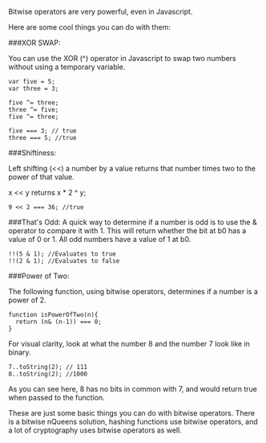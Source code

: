 Bitwise operators are very powerful, even in Javascript.

Here are some cool things you can do with them:

###XOR SWAP:

You can use the XOR (^) operator in Javascript to swap two numbers without using a temporary variable.

```
var five = 5;
var three = 3;

five ^= three;
three ^= five;
five ^= three;

five === 3; // true
three === 5; //true
```

###Shiftiness:

Left shifting (<<) a number by a value returns that number times two to the power of that value.

x << y returns x * 2 ^ y;
```
9 << 2 === 36; //true
```

###That's Odd:
A quick way to determine if a number is odd is to use the & operator to compare it with 1. This will return whether the bit at b0 has a value of 0 or 1. All odd numbers have a value of 1 at b0.

```
!!(5 & 1); //Evaluates to true
!!(2 & 1); //Evaluates to false
```

###Power of Two:

The following function, using bitwise operators, determines if a number is a power of 2.
```
function isPowerOfTwo(n){
  return (n& (n-1)) === 0;
}
```
For visual clarity, look at what the number 8 and the number 7 look like in binary.

```
7..toString(2); // 111
8..toString(2); //1000
```

As you can see here, 8 has no bits in common with 7, and would return true when passed to the function.

These are just some basic things you can do with bitwise operators. There is a bitwise nQueens solution, hashing functions use bitwise operators, and a lot of cryptography uses bitwise operators as well.